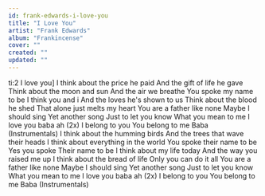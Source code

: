 ```yaml
---
id: frank-edwards-i-love-you
title: "I Love You"
artist: "Frank Edwards"
album: "Frankincense"
cover: ""
created: ""
updated: ""
---
```


ti:2 I love you]
I think about the price he paid
And the gift of life he gave
Think about the moon and sun
And the air we breathe
You spoke my name to be
I think you and i
And the loves he's shown to us
Think about the blood he shed
That alone just melts my heart
You are a father like none
Maybe I should sing
Yet another song
Just to let you know
What you mean to me
I love you baba ah (2x)
I belong to you
You belong to me
Baba
(Instrumentals)
I think about the humming birds
And the trees that wave their heads
I think about everything in the world
You spoke their name to be
Yes you spoke
Their name to be
I think about my life today
And the way you raised me up
I think about the bread of life
Only you can do it all
You are a father like none
Maybe I should sing
Yet another song
Just to let you know
What you mean to me
I love you baba ah (2x)
I belong to you
You belong to me
Baba
(Instrumentals)